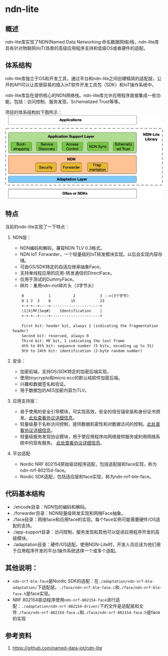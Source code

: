 # ndn-lite

## 概述

ndn-lite库实现了NDN(Named Data Networking:命名数据网络)栈，ndn-lite库具有针对物联网(IoT)场景的高级应用程序支持和低级OS或者硬件的适配。

## 体系结构

ndn-lite库独立于OS和开发工具，通过平台和ndn-lite之间创建精简的适配层，公开的API可以让库很容易的插入IoT软件开发工具包（SDK）和IoT操作系统中。

ndn-lite库旨在提供核心的NDN网络栈。ndn-lite库允许应用程序直接集成一些功能，包括：访问控制、服务发现、Schematized Trust等等。

项目的体系结构如下图所示：
![](https://github.com/ZoharAndroid/ndn-ble/blob/master/assets/iot-framework.jpg?raw=true)


## 特点

当前的ndn-lite实现了一下特点：

1. NDN层：
   * NDN编码和解码，兼容NDN TLV 0.3格式。
   * NDN IoT Forwarder，一个轻量级的IoT转发模块实现。以后会实现内容存储。
   * 可由OS/SDK特定的自适应继承抽象Face。
   * 支持单线程应用的应用-转发通信的DirectFace。
   * 仅用于测试的DummyFace。
   * 碎片：重用ndn-riot碎片头（3字节头）
  
    ```
        0           1          2           3 -->(3个字节)
        0 1 2  3    8         15           23
        +-+-+--+----+----------------------+
        |1|X|MF|Seq#|    Identification    |
        +-+-+--+----+----------------------+
    
        First bit: header bit, always 1 (indicating the fragmentation header)
        Second bit: reserved, always 0
        Third bit: MF bit, 1 indicating the last frame
        4th to 8th bit: sequence number (5 bits, encoding up to 31)
        9th to 24th bit: identification (2-byte random number)
    ```

2. 安全：
   * 加密前端，支持OS/SDK特定的加密后端实现。
   * 使用tinycrypto和micro ecc的默认纯软件加密后端。
   * 兴趣和数据签名和验证。
   * 用于数据包的AES加密内容为TLV。

3. 应用支持层：
   * 易于使用的安全引导模块，可实现高效，安全的信任锚安装和身份证书颁发。[此处查看协议详细信息](https://github.com/named-data-iot/ndn-lite/wiki/Security-Bootstrapping)。
   * 轻量级基于名称访问控制，提供数据机密性和对数据访问的控制。[此处查看协议详细信息](https://github.com/named-data-iot/ndn-lite/wiki/Access-Control)。
   * 轻量级服务发现协议模块，用于使应用程序向网络提供服务或利用网络系统中的现有服务。 [此处查看协议详细信息](https://github.com/named-data-iot/ndn-lite/wiki/Service-Discovery)。

4. 平台适配
   * Nordic NRF 802154原始驱动程序适配，包括适配层和face实现，称为ndn-nrf-802154-face。
   * Nordic SDK适配，包括适应层和face实现，称为ndn-nrf-ble-face。

## 代码基本结构

* ./encode目录：NDN包的编码和解码。
* ./forwarder目录：NDN轻量级转发实现和网络Face抽象。
* ./face目录：网络face和应用face的实现。每个face实例可能需要硬件/OS适配的支持。
* ./app-support目录：访问控制，服务发现和其他可以促进应用程序开发的高级模块。
* ./adaptation目录：硬件/OS适配。使用NDN-Lite时，开发人员应该为他们用于应用程序开发的平台/操作系统选择一个或多个适配。

## 其他说明：

* `ndn-nrf-ble-face`是Nordic SDK的适配：在`./adaptation/ndn-nrf-ble-adaptation/`下适配层。`./face/ndn-nrf-ble-face.c`和`./face/ndn-nrf-ble-face.h`是face实现。
* NRF 802154驱动程序使用`ndn-nrf-802154-face`进行适配：`./adaptation/ndn-nrf-802154-driver/`下的文件是适配层和文件`./face/ndn-nrf-802154-face.c`和`./face/ndn-nrf-802154-face.h`是face的实现


## 参考资料

1. https://github.com/named-data-iot/ndn-lite